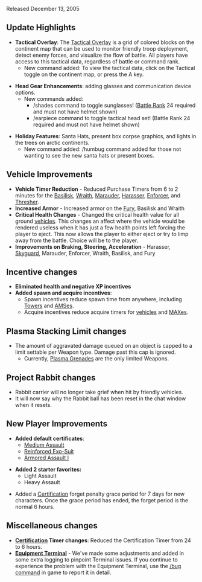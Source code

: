 Released December 13, 2005

## Update Highlights

- **Tactical Overlay**: The
  [Tactical Overlay](../terminology/Tactical_Overlay.md) is a grid of colored
  blocks on the continent map that can be used to monitor friendly troop
  deployment, detect enemy forces, and visualize the flow of battle. All players
  have access to this tactical data, regardless of battle or command rank.
  - New command added: To view the tactical data, click on the Tactical toggle
    on the continent map, or press the A key.

<!-- -->

- **Head Gear Enhancements**: adding glasses and communication device options.
  - New commands added:
    - /shades command to toggle sunglasses!
      ([Battle Rank](../terminology/Battle_Rank.md) 24 required and must not
      have helmet shown)
    - /earpiece command to toggle tactical head set! (Battle Rank 24 required
      and must not have helmet shown)

<!-- -->

- **Holiday Features**: Santa Hats, present box corpse graphics, and lights in
  the trees on arctic continents.
  - New command added: /humbug command added for those not wanting to see the
    new santa hats or present boxes.

## Vehicle Improvements

- **Vehicle Timer Reduction** - Reduced Purchase Timers from 6 to 2 minutes for
  the [Basilisk](../vehicles/Basilisk.md), [Wraith](../vehicles/Wraith.md),
  [Marauder](../vehicles/Marauder.md), [Harasser](../vehicles/Harasser.md),
  [Enforcer](../vehicles/Enforcer.md), and [Thresher](../vehicles/Thresher.md).
- **Increased Armor** - Increased armor on the [Fury](../vehicles/Fury.md),
  Basilisk and Wraith
- **Critical Health Changes** - Changed the critical health value for all ground
  [vehicles](../vehicles/Vehicle.md). This changes an affect where the vehicle
  would be rendered useless when it has just a few health points left forcing
  the player to eject. This now allows the player to either eject or try to limp
  away from the battle. Choice will be to the player.
- **Improvements on Braking, Steering, Acceleration** - Harasser,
  [Skyguard](../vehicles/Skyguard.md), Marauder, Enforcer, Wraith, Basilisk, and
  Fury

## Incentive changes

- **Eliminated health and negative XP incentives**
- **Added spawn and acquire incentives**:
  - Spawn incentives reduce spawn time from anywhere, including
    [Towers](../locations/Towers.md) and [AMSes](../vehicles/Advanced_Mobile_Station.md).
  - Acquire incentives reduce acquire timers for
    [vehicles](../vehicles/Vehicle.md) and
    [MAXes](../armor/Mechanized_Assault_Exo-Suit.md).

## Plasma Stacking Limit changes

- The amount of aggravated damage queued on an object is capped to a limit
  settable per Weapon type. Damage past this cap is ignored.
  - Currently, [Plasma Grenades](../weapons/Plasma_grenade.md) are the only limited
    Weapons.

## Project Rabbit changes

- Rabbit carrier will no longer take grief when hit by friendly vehicles.
- It will now say why the Rabbit ball has been reset in the chat window when it
  resets.

## New Player Improvements

- **Added default certificates**:
  - [Medium Assault](../certifications/Medium_Assault.md)
  - [Reinforced Exo-Suit](../armor/Reinforced_Exo-Suit.md)
  - [Armored Assault I](../certifications/Armored_Assault_I.md)

<!-- -->

- **Added 2 starter favorites:**
  - Light Assault
  - Heavy Assault

<!-- -->

- Added a [Certification](../certifications/Certification.md) forget penalty
  grace period for 7 days for new characters. Once the grace period has ended,
  the forget period is the normal 6 hours.

## Miscellaneous changes

- **[Certification](../certifications/Certification.md) Timer changes**: Reduced
  the Certification Timer from 24 to 6 hours.
- **[Equipment Terminal](../items/Equipment_Terminal.md)** - We've made some
  adjustments and added in some extra logging to pinpoint Terminal issues. If
  you continue to experience the problem with the Equipment Terminal, use the
  [/bug command](../commands/In-Game_Commands.md#Other_Commands) in game to
  report it in detail.



